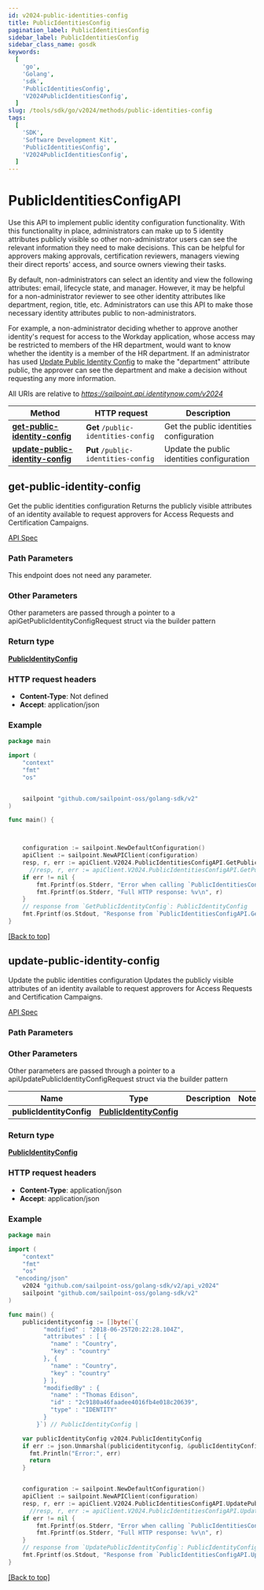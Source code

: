 ```yaml
---
id: v2024-public-identities-config
title: PublicIdentitiesConfig
pagination_label: PublicIdentitiesConfig
sidebar_label: PublicIdentitiesConfig
sidebar_class_name: gosdk
keywords:
  [
    'go',
    'Golang',
    'sdk',
    'PublicIdentitiesConfig',
    'V2024PublicIdentitiesConfig',
  ]
slug: /tools/sdk/go/v2024/methods/public-identities-config
tags:
  [
    'SDK',
    'Software Development Kit',
    'PublicIdentitiesConfig',
    'V2024PublicIdentitiesConfig',
  ]
---
```


# PublicIdentitiesConfigAPI

Use this API to implement public identity configuration functionality. With this functionality in place, administrators can make up to 5 identity attributes publicly visible so other non-administrator users can see the relevant information they need to make decisions. This can be helpful for approvers making approvals, certification reviewers, managers viewing their direct reports&#39; access, and source owners viewing their tasks.

By default, non-administrators can select an identity and view the following attributes: email, lifecycle state, and manager. However, it may be helpful for a non-administrator reviewer to see other identity attributes like department, region, title, etc. Administrators can use this API to make those necessary identity attributes public to non-administrators.

For example, a non-administrator deciding whether to approve another identity&#39;s request for access to the Workday application, whose access may be restricted to members of the HR department, would want to know whether the identity is a member of the HR department. If an administrator has used [Update Public Identity Config](https://developer.sailpoint.com/docs/api/v2024/update-public-identity-config/) to make the &quot;department&quot; attribute public, the approver can see the department and make a decision without requesting any more information.

All URIs are relative to *https://sailpoint.api.identitynow.com/v2024*

| Method | HTTP request | Description |
| --- | --- | --- |
| [**get-public-identity-config**](#get-public-identity-config) | **Get** `/public-identities-config` | Get the public identities configuration |
| [**update-public-identity-config**](#update-public-identity-config) | **Put** `/public-identities-config` | Update the public identities configuration |

## get-public-identity-config

Get the public identities configuration Returns the publicly visible attributes of an identity available to request approvers for Access Requests and Certification Campaigns.

[API Spec](https://developer.sailpoint.com/docs/api/v2024/get-public-identity-config)

### Path Parameters

This endpoint does not need any parameter.

### Other Parameters

Other parameters are passed through a pointer to a apiGetPublicIdentityConfigRequest struct via the builder pattern

### Return type

[**PublicIdentityConfig**](../models/public-identity-config)

### HTTP request headers

- **Content-Type**: Not defined
- **Accept**: application/json

### Example

```go
package main

import (
	"context"
	"fmt"
	"os"


	sailpoint "github.com/sailpoint-oss/golang-sdk/v2"
)

func main() {



    configuration := sailpoint.NewDefaultConfiguration()
    apiClient := sailpoint.NewAPIClient(configuration)
    resp, r, err := apiClient.V2024.PublicIdentitiesConfigAPI.GetPublicIdentityConfig(context.Background()).Execute()
	  //resp, r, err := apiClient.V2024.PublicIdentitiesConfigAPI.GetPublicIdentityConfig(context.Background()).Execute()
    if err != nil {
	    fmt.Fprintf(os.Stderr, "Error when calling `PublicIdentitiesConfigAPI.GetPublicIdentityConfig``: %v\n", err)
	    fmt.Fprintf(os.Stderr, "Full HTTP response: %v\n", r)
    }
    // response from `GetPublicIdentityConfig`: PublicIdentityConfig
    fmt.Fprintf(os.Stdout, "Response from `PublicIdentitiesConfigAPI.GetPublicIdentityConfig`: %v\n", resp)
}
```

[[Back to top]](#)

## update-public-identity-config

Update the public identities configuration Updates the publicly visible attributes of an identity available to request approvers for Access Requests and Certification Campaigns.

[API Spec](https://developer.sailpoint.com/docs/api/v2024/update-public-identity-config)

### Path Parameters

### Other Parameters

Other parameters are passed through a pointer to a apiUpdatePublicIdentityConfigRequest struct via the builder pattern

| Name | Type | Description | Notes |
| --- | --- | --- | --- |
| **publicIdentityConfig** | [**PublicIdentityConfig**](../models/public-identity-config) |  |

### Return type

[**PublicIdentityConfig**](../models/public-identity-config)

### HTTP request headers

- **Content-Type**: application/json
- **Accept**: application/json

### Example

```go
package main

import (
	"context"
	"fmt"
	"os"
  "encoding/json"
    v2024 "github.com/sailpoint-oss/golang-sdk/v2/api_v2024"
	sailpoint "github.com/sailpoint-oss/golang-sdk/v2"
)

func main() {
    publicidentityconfig := []byte(`{
          "modified" : "2018-06-25T20:22:28.104Z",
          "attributes" : [ {
            "name" : "Country",
            "key" : "country"
          }, {
            "name" : "Country",
            "key" : "country"
          } ],
          "modifiedBy" : {
            "name" : "Thomas Edison",
            "id" : "2c9180a46faadee4016fb4e018c20639",
            "type" : "IDENTITY"
          }
        }`) // PublicIdentityConfig |

    var publicIdentityConfig v2024.PublicIdentityConfig
    if err := json.Unmarshal(publicidentityconfig, &publicIdentityConfig); err != nil {
      fmt.Println("Error:", err)
      return
    }


    configuration := sailpoint.NewDefaultConfiguration()
    apiClient := sailpoint.NewAPIClient(configuration)
    resp, r, err := apiClient.V2024.PublicIdentitiesConfigAPI.UpdatePublicIdentityConfig(context.Background()).PublicIdentityConfig(publicIdentityConfig).Execute()
	  //resp, r, err := apiClient.V2024.PublicIdentitiesConfigAPI.UpdatePublicIdentityConfig(context.Background()).PublicIdentityConfig(publicIdentityConfig).Execute()
    if err != nil {
	    fmt.Fprintf(os.Stderr, "Error when calling `PublicIdentitiesConfigAPI.UpdatePublicIdentityConfig``: %v\n", err)
	    fmt.Fprintf(os.Stderr, "Full HTTP response: %v\n", r)
    }
    // response from `UpdatePublicIdentityConfig`: PublicIdentityConfig
    fmt.Fprintf(os.Stdout, "Response from `PublicIdentitiesConfigAPI.UpdatePublicIdentityConfig`: %v\n", resp)
}
```

[[Back to top]](#)
